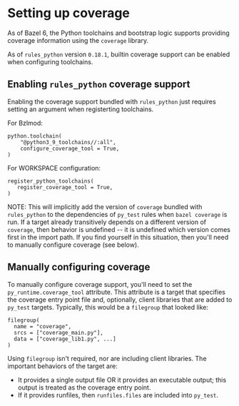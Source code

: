 # Setting up coverage

As of Bazel 6, the Python toolchains and bootstrap logic supports providing
coverage information using the `coverage` library.

As of `rules_python` version `0.18.1`, builtin coverage support can be enabled
when configuring toolchains.

## Enabling `rules_python` coverage support

Enabling the coverage support bundled with `rules_python` just requires setting an
argument when registerting toolchains.

For Bzlmod:

```starlark
python.toolchain(
    "@python3_9_toolchains//:all",
    configure_coverage_tool = True,
)
```

For WORKSPACE configuration:

```starlark
register_python_toolchains(
   register_coverage_tool = True,
)
```

NOTE: This will implicitly add the version of `coverage` bundled with
`rules_python` to the dependencies of `py_test` rules when `bazel coverage` is
run. If a target already transitively depends on a different version of
`coverage`, then behavior is undefined -- it is undefined which version comes
first in the import path. If you find yourself in this situation, then you'll
need to manually configure coverage (see below).

## Manually configuring coverage

To manually configure coverage support, you'll need to set the
`py_runtime.coverage_tool` attribute. This attribute is a target that specifies
the coverage entry point file and, optionally, client libraries that are added
to `py_test` targets. Typically, this would be a `filegroup` that looked like:

```starlark
filegroup(
  name = "coverage",
  srcs = ["coverage_main.py"],
  data = ["coverage_lib1.py", ...]
)
```

Using `filegroup` isn't required, nor are including client libraries. The
important behaviors of the target are:

*   It provides a single output file OR it provides an executable output; this
    output is treated as the coverage entry point.
*   If it provides runfiles, then `runfiles.files` are included into `py_test`.
